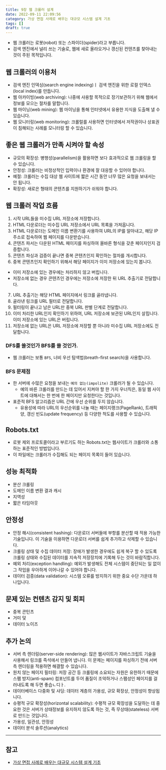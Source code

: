 ```yaml
---
title: 9장 웹 크롤러 설계
date: 2022-09-11 22:09:56
category: 가상 면접 사례로 배우는 대규모 시스템 설계 기초
tags: []
draft: true
---
```


- 웹 크롤러는 로봇(robot) 또는 스파이더(spider)라고 부릅니다.
- 검색 엔진에서 널리 쓰는 기술로, 웹에 새로 올라오거나 갱신된 컨텐츠를 찾아내는 것이 주된 목적입니다.

## 웹 크롤러의 이용처

- 검색 엔진 인덱싱(search engine indexing)ㅣ 검색 엔진을 위한 로컬 인덱스(local index)를 만듭니다.
- 웹 아카이빙(web archiving): 나중에 사용할 목적으로 장기보관하기 위해 웹에서 정보를 모으는 절차를 말합니다.
- 웹 마이닝(web mining): 웹 마이닝을 통해 인터넷에서 유용한 지식을 도출해 낼 수 있습니다.
- 웹 모니터링(web monitoring): 크롤럴를 사용하면 인터넷에서 저작권이나 상표권이 침해되는 사례를 모니터링 할 수 있습니다.

## 좋은 웹 크롤러가 만족 시켜야 할 속성

- 규모의 확장성: 병행성(parallelism)을 활용하면 보다 효과적으로 웹 크롤링을 할 수 있습니다.
- 안정성: 크롤러는 비정상적인 입력이나 환경에 잘 대응할 수 있어야 합니다.
- 예절: 크롤러는 수집 대상 웹 사이트에 짧은 시간 동안 너무 많은 요청을 보내서는 안 됩니다.
- 확장성: 새로은 형태의 콘텐츠를 지원하기가 쉬워야 합니다.

## 웹 크롤러 작업 흐름

1. 시작 URL들을 미수집 URL 저장소에 저장합니다.
2. HTML 다운로더는 미수집 URL 저장소에서 URL 목록을 가져옵니다.
3. HTML 다운로더는 도메인 이름 변환기를 사용하여 URL의 IP를 알아내고, 해당 IP 주소로 접속하여 웹 페이지를 다운받습니다.
4. 콘텐츠 파서는 다운된 HTML 페이지를 파싱하여 올바른 형식을 갖춘 페이지인지 검증합니다.
5. 콘텐츠 파싱과 검증이 끝나면 중복 콘텐츠인지 확인하는 절차를 개시합니다.
6. 중복 콘텐츠인지 확인하기 위해서 해당 페이지가 이미 저장소에 있는지 봅니다.

- 이미 저장소에 있는 경우에는 처리하지 않고 버립니다.
- 저장소에 없는 경우 콘텐츠인 경우에는 저장소에 저장한 뒤 URL 추출기로 전달합니다.

7. URL 추출기는 해당 HTML 페이지에서 링크를 골라냅니다.
8. 골라낸 링크를 URL 필터로 전달합니다.
9. 필터링이 끝나고 남은 URL만 중복 URL 판별 단계로 전달합니다.
10. 이미 처리한 URL인지 확인하기 위하여, URL 저장소에 보관된 URL인지 살핍니다. 이미 저장소에 있는 URL은 버립니다.
11. 저장소에 없는 URL은 URL 저장소에 저장할 뿐 아니라 미수집 URL 저장소에도 전달합니다.

### DFS를 쓸것인가 BFS를 쓸 것인가.

- 웹 크롤러는 보통 `BFS`, 너비 우선 탐색법(breath-first search)을 사용합니다.

### BFS 문제점

- 한 서버에 수많은 요청을 보내는 `예의 없는(impolite)` 크롤러가 될 수 있습니다.
  - 예의 바른 크롤러를 만드는 데 있어서 지켜야 할 한 가지 우너칙은, 동일 웹 사이트에 대해서는 한 번에 한 페이지만 요청한다는 것입니다.
- 표준적 BFS 알고리즘은 URL 간에 우선 순위를 두지 않습니다.
  - 유용성에 따라 URL의 우선순위를 나눌 때는 페이지랭크(PageRank), 트래픽 양, 갱신 빈도(update frequency) 등 다양한 척도를 사용할 수 있습니다.

## Robots.txt

- 로봇 제외 프로토콜이라고 부르기도 하는 Robots.txt는 웹사이트가 크롤러와 소통하는 표준적인 방법입니다.
- 이 파일에는 크롤러가 수집해도 되는 페이지 목록이 들어 있습니다.

## 성능 최적화

- 분산 크롤링
- 도메인 이름 변환 결과 캐시
- 지역성
- 짧은 타임아웃

## 안정성

- 안정 해시(consistent hashing): 다운로더 서버들에 부항를 분산할 때 적용 가능한 기술입니다. 이 기술을 이용하면 다운로더 서버를 쉽게 추가하고 삭제할 수 있습니다.
- 크롤링 상태 및 수집 데이터 저장: 장애가 발생한 경우에도 쉽게 복구 할 수 있도록 크롤링 상태와 수집된 데이터를 지속적 저장장치에 기록해 두는 것이 바람직합니다.
- 예외 처리(exception handling): 예외가 발생해도 전체 시스템이 중단되는 일 없이 그 작업을 우아하게 이어나갈 수 있어야 합니다.
- 데이터 검증(data validation): 시스템 오류를 방지하기 위한 중요 수단 가운데 하나입니다.

## 문제 있는 컨텐츠 감지 및 회피

- 중복 콘턴츠
- 거미 덫
- 데이터 노이즈

## 추가 논의

- 서버 측 렌더링(server-side rendering): 많은 웹사이트가 자바스크립트 기술을 사용해서 링크를 즉석에서 만들어 냅니다. 이 문제는 페이지를 파싱하기 전에 서버 측 렌더링을 적용하면 해결할 수 있습니다.
- 원치 않는 페이지 필터링: 저장 공간 등 크롤링에 소요되는 자원은 유한하기 때문에 스팸 방지(anti-spam) 컴포넌트를 두어 품질이 조악하거나 스팸성인 페이지를 걸러내도록 해 두면 좋습ㄴ디ㅏ.
- 데이터베이스 다중화 및 샤딩: 데이터 계층의 가용성, 규모 확장상, 안정성이 향상됩니다.
- 슈평적 규모 확장성(horizontal scalability): 수평적 규모 확장성을 도달하는 데 중요한 것은 서버가 상태정보를 유지하지 않도록 하는 것, 즉 무상태(stateless) 서버로 만드는 것입니다.
- 가용성, 일관성, 안정성
- 데이터 분석 솔루션(analytics)

---

## 참고

- [가상 면접 사례로 배우는 대규모 시스템 설계 기초](http://www.kyobobook.co.kr/product/detailViewKor.laf?mallGb=KOR&ejkGb=KOR&barcode=9788966263158)
